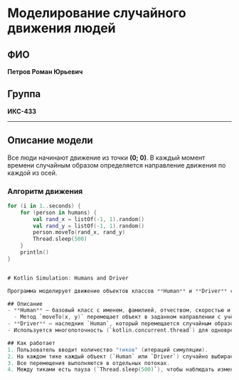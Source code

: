 # Моделирование случайного движения людей

## ФИО
**Петров Роман Юрьевич**

## Группа
**ИКС-433**

---

## Описание модели

Все люди начинают движение из точки **(0; 0)**. В каждый момент времени случайным образом определяется направление движения по каждой из осей.

### Алгоритм движения

```kotlin
for (i in 1..seconds) {
    for (person in humans) {
        val rand_x = listOf(-1, 1).random()
        val rand_y = listOf(-1, 1).random()
        person.moveTo(rand_x, rand_y)
        Thread.sleep(500)
    }
    println()
}


# Kotlin Simulation: Humans and Driver

Программа моделирует движение объектов классов **Human** и **Driver** с использованием многопоточности.

## Описание
- **Human** — базовый класс с именем, фамилией, отчеством, скоростью и координатами.
  - Метод `moveTo(x, y)` перемещает объект в заданном направлении с учётом скорости.
- **Driver** — наследник `Human`, который перемещается случайным образом: по оси `x` или по оси `y`.
- Используется многопоточность (`kotlin.concurrent.thread`) для одновременного движения всех объектов.

## Как работает
1. Пользователь вводит количество "тиков" (итераций симуляции).
2. На каждом тике каждый объект (`Human` или `Driver`) случайно выбирает направление движения.
3. Все перемещения выполняются в отдельных потоках.
4. Между тиками есть пауза (`Thread.sleep(500)`), чтобы наблюдать изменения.
